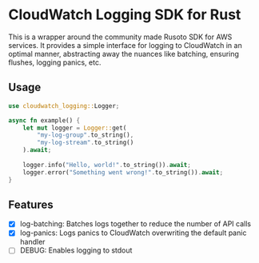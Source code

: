 # CloudWatch Logging SDK for Rust

This is a wrapper around the community made Rusoto SDK for AWS services. 
It provides a simple interface for logging to CloudWatch in an optimal manner, abstracting away the nuances like 
batching, ensuring flushes, logging panics, etc.

## Usage
```rust
use cloudwatch_logging::Logger;

async fn example() {
    let mut logger = Logger::get(
        "my-log-group".to_string(),
        "my-log-stream".to_string()
    ).await;
    
    logger.info("Hello, world!".to_string()).await;
    logger.error("Something went wrong!".to_string()).await;
}
```

## Features
- [x] log-batching: Batches logs together to reduce the number of API calls
- [x] log-panics: Logs panics to CloudWatch overwriting the default panic handler
- [ ] DEBUG: Enables logging to stdout